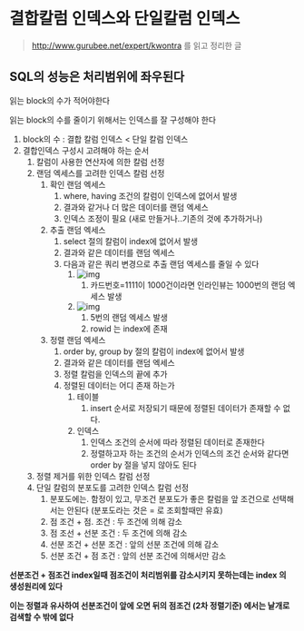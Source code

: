 # 결합칼럼 인덱스와 단일칼럼 인덱스
> http://www.gurubee.net/expert/kwontra 를 읽고 정리한 글

## SQL의 성능은 처리범위에 좌우된다
읽는 block의 수가 적어야한다

읽는 block의 수를 줄이기 위해서는 인덱스를 잘 구성해야 한다

1. block의 수 : 결합 칼럼 인덱스 < 단일 칼럼 인덱스
2. 결합인덱스 구성시 고려해야 하는 순서
    1. 칼럼이 사용한 연산자에 의한 칼럼 선정
    2. 랜덤 엑세스를 고려한 인덱스 칼럼 선정
        1. 확인 랜덤 엑세스
            1. where, having 조건의 칼럼이 인덱스에 없어서 발생
            2. 결과와 같거나 더 많은 데이터를 랜덤 엑세스
            3. 인덱스 조정이 필요 (새로 만들거나..기존의 것에 추가하거나)
        2. 추출 랜덤 엑세스
            1. select 절의 칼럼이 index에 없어서 발생
            2. 결과와 같은 데이터를 랜덤 엑세스
            3. 다음과 같은 쿼리 변경으로 추출 랜덤 엑세스를 줄일 수 있다
                1.  ![img](https://github.com/JaekwonHa/TIL_and_Blog/blob/master/blog/assets/db_story_guru_1_1.png?raw=true)
                    1.  카드번호=1111이 1000건이라면 인라인뷰는 1000번의 랜덤 엑세스 발생
                2.  ![img](https://github.com/JaekwonHa/TIL_and_Blog/blob/master/blog/assets/db_story_guru_1_2.png?raw=true)
                    1. 5번의 랜덤 엑세스 발생
                    2. rowid 는 index에 존재
        3. 정렬 랜덤 엑세스
            1. order by, group by 절의 칼럼이 index에 없어서 발생
            2. 결과와 같은 데이터를 랜덤 엑세스
            3. 정렬 칼럼을 인덱스의 끝에 추가
            4. 정렬된 데이터는 어디 존재 하는가
                1. 테이블
                    1. insert 순서로 저장되기 때문에 정렬된 데이터가 존재할 수 없다.
                2. 인덱스
                    1. 인덱스 조건의 순서에 따라 정렬된 데이터로 존재한다
                    2. 정렬하고자 하는 조건의 순서가 인덱스의 조건 순서와 같다면 order by 절을 넣지 않아도 된다
    3. 정렬 제거를 위한 인덱스 칼럼 선정
    4. 단일 칼럼의 분포도를 고려한 인덱스 칼럼 선정
        1. 분포도에는. 함정이 있고, 무조건 분포도가 좋은 칼럼을 앞 조건으로 선택해서는 안된다 (분포도라는 것은 = 로 조회할때만 유효)
        2. 점 조건 + 점. 조건 : 두 조건에 의해 감소
        3. 점 조선 + 선분 조건 : 두 조건에 의해 감소
        4. 선분 조건 + 선분 조건 : 앞의 선분 조건에 의해 감소
        5. 선분 조건 + 점 조건 : 앞의 선분 조건에 의해서만 감소 

**선분조건 + 점조건 index일때 점조건이 처리범위를 감소시키지 못하는데는 index 의 생성원리에 있다**

**이는 정렬과 유사하여 선분조건이 앞에 오면 뒤의 점조건 (2차 정렬기준) 에서는 낱개로 검색할 수 밖에 없다**
